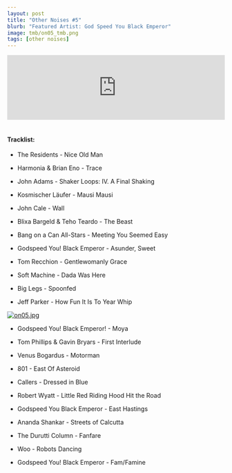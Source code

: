 ```yaml
---
layout: post
title: "Other Noises #5"
blurb: "Featured Artist: God Speed You Black Emperor"
image: tmb/on05_tmb.png
tags: [other noises]
---
```



<iframe scrolling="no" id="hearthis_at_track_3028613" width="100%" height="150" src="https://hearthis.at/embed/3028613/transparent_black/?hcolor=&color=&style=2&block_size=2&block_space=1&background=1&waveform=0&cover=0&autoplay=0&css=" frameborder="0" allowtransparency allow="autoplay"><p>Listen to <a href="https://hearthis.at/zerocc/other-noises-5-101017/" target="_blank">Other Noises #5 (10/10/17)</a> <span>by</span><a href="https://hearthis.at/zerocc/" target="_blank" >Zero</a> <span>on</span> <a href="https://hearthis.at/" target="_blank">hearthis.at</a></p></iframe>
&nbsp;

#### Tracklist:

- The Residents - Nice Old Man

- Harmonia & Brian Eno - Trace
- John Adams - Shaker Loops: IV. A Final Shaking
- Kosmischer Läufer - Mausi Mausi

- John Cale - Wall
- Blixa Bargeld & Teho Teardo - The Beast
- Bang on a Can All-Stars - Meeting You Seemed Easy

- Godspeed You! Black Emperor - Asunder, Sweet
- Tom Recchion - Gentlewomanly Grace

- Soft Machine - Dada Was Here
- Big Legs - Spoonfed
- Jeff Parker - How Fun It Is To Year Whip

[![on05.jpg](https://i.postimg.cc/W1ydC420/on05.jpg)](https://postimg.cc/FYjFJNkK)

- Godspeed You! Black Emperor! - Moya
- Tom Phillips & Gavin Bryars - First Interlude
- Venus Bogardus - Motorman

- 801 - East Of Asteroid
- Callers - Dressed in Blue
- Robert Wyatt - Little Red Riding Hood Hit the Road

- Godspeed You Black Emperor - East Hastings
- Ananda Shankar - Streets of Calcutta
- The Durutti Column - Fanfare
- Woo - Robots Dancing

- Godspeed You! Black Emperor - Fam/Famine